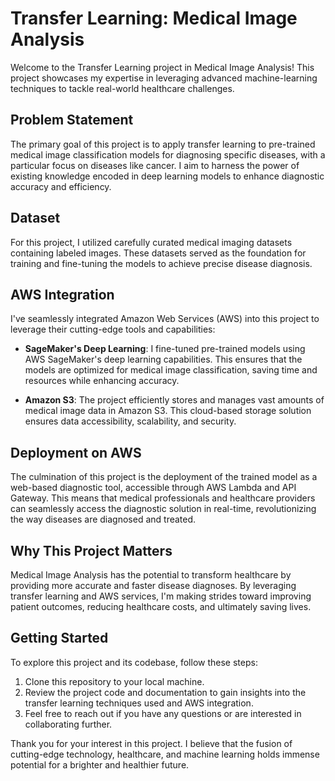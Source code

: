 # Transfer Learning: Medical Image Analysis
Welcome to the Transfer Learning project in Medical Image Analysis! This project showcases my expertise in leveraging advanced machine-learning techniques to tackle real-world healthcare challenges.

## Problem Statement

The primary goal of this project is to apply transfer learning to pre-trained medical image classification models for diagnosing specific diseases, with a particular focus on diseases like cancer. I aim to harness the power of existing knowledge encoded in deep learning models to enhance diagnostic accuracy and efficiency.

## Dataset

For this project, I utilized carefully curated medical imaging datasets containing labeled images. These datasets served as the foundation for training and fine-tuning the models to achieve precise disease diagnosis.

## AWS Integration

I've seamlessly integrated Amazon Web Services (AWS) into this project to leverage their cutting-edge tools and capabilities:

- **SageMaker's Deep Learning**: I fine-tuned pre-trained models using AWS SageMaker's deep learning capabilities. This ensures that the models are optimized for medical image classification, saving time and resources while enhancing accuracy.

- **Amazon S3**: The project efficiently stores and manages vast amounts of medical image data in Amazon S3. This cloud-based storage solution ensures data accessibility, scalability, and security.

## Deployment on AWS

The culmination of this project is the deployment of the trained model as a web-based diagnostic tool, accessible through AWS Lambda and API Gateway. This means that medical professionals and healthcare providers can seamlessly access the diagnostic solution in real-time, revolutionizing the way diseases are diagnosed and treated.

## Why This Project Matters

Medical Image Analysis has the potential to transform healthcare by providing more accurate and faster disease diagnoses. By leveraging transfer learning and AWS services, I'm making strides toward improving patient outcomes, reducing healthcare costs, and ultimately saving lives.

## Getting Started

To explore this project and its codebase, follow these steps:

1. Clone this repository to your local machine.
2. Review the project code and documentation to gain insights into the transfer learning techniques used and AWS integration.
3. Feel free to reach out if you have any questions or are interested in collaborating further.

Thank you for your interest in this project. I believe that the fusion of cutting-edge technology, healthcare, and machine learning holds immense potential for a brighter and healthier future.
